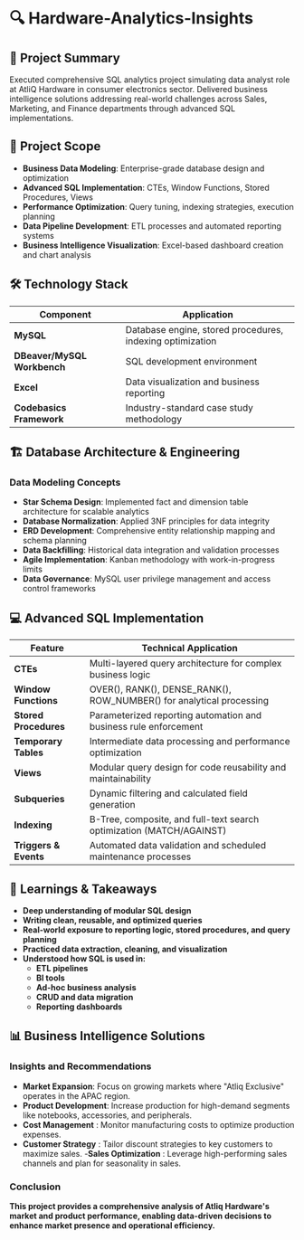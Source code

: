# 🔍 Hardware-Analytics-Insights

## 📌 Project Summary
Executed comprehensive SQL analytics project simulating data analyst role at AtliQ Hardware in consumer electronics sector. Delivered business intelligence solutions addressing real-world challenges across Sales, Marketing, and Finance departments through advanced SQL implementations.

## 🎯 Project Scope
- **Business Data Modeling**: Enterprise-grade database design and optimization
- **Advanced SQL Implementation**: CTEs, Window Functions, Stored Procedures, Views
- **Performance Optimization**: Query tuning, indexing strategies, execution planning
- **Data Pipeline Development**: ETL processes and automated reporting systems
- **Business Intelligence Visualization**: Excel-based dashboard creation and chart analysis

## 🛠️ Technology Stack

| Component | Application |
|-----------|-------------|
| **MySQL** | Database engine, stored procedures, indexing optimization |
| **DBeaver/MySQL Workbench** | SQL development environment |
| **Excel** | Data visualization and business reporting |
| **Codebasics Framework** | Industry-standard case study methodology |

## 🏗️ Database Architecture & Engineering

### Data Modeling Concepts
- **Star Schema Design**: Implemented fact and dimension table architecture for scalable analytics
- **Database Normalization**: Applied 3NF principles for data integrity
- **ERD Development**: Comprehensive entity relationship mapping and schema planning
- **Data Backfilling**: Historical data integration and validation processes
- **Agile Implementation**: Kanban methodology with work-in-progress limits
- **Data Governance**: MySQL user privilege management and access control frameworks

## 💻 Advanced SQL Implementation

| Feature | Technical Application |
|---------|----------------------|
| **CTEs** | Multi-layered query architecture for complex business logic |
| **Window Functions** | OVER(), RANK(), DENSE_RANK(), ROW_NUMBER() for analytical processing |
| **Stored Procedures** | Parameterized reporting automation and business rule enforcement |
| **Temporary Tables** | Intermediate data processing and performance optimization |
| **Views** | Modular query design for code reusability and maintainability |
| **Subqueries** | Dynamic filtering and calculated field generation |
| **Indexing** | B-Tree, composite, and full-text search optimization (MATCH/AGAINST) |
| **Triggers & Events** | Automated data validation and scheduled maintenance processes |

## 📘 Learnings & Takeaways

- **Deep understanding of modular SQL design**
- **Writing clean, reusable, and optimized queries**
- **Real-world exposure to reporting logic, stored procedures, and query planning**
- **Practiced data extraction, cleaning, and visualization**
- **Understood how SQL is used in:**
  - **ETL pipelines**
  - **BI tools**
  - **Ad-hoc business analysis**
  - **CRUD and data migration**
  - **Reporting dashboards**


## 📊 Business Intelligence Solutions

### Insights and Recommendations
- **Market Expansion**: Focus on growing markets where "Atliq Exclusive" operates in the APAC region.
- **Product Development**: Increase production for high-demand segments like notebooks, accessories, and peripherals.
- **Cost Management** : Monitor manufacturing costs to optimize production expenses.
- **Customer Strategy** : Tailor discount strategies to key customers to maximize sales.
-**Sales Optimization** : Leverage high-performing sales channels and plan for seasonality in sales.

### Conclusion
**This project provides a comprehensive analysis of Atliq Hardware's market and product performance, enabling data-driven decisions to enhance market presence and operational efficiency.**

